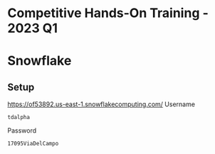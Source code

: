 # Competitive Hands-On Training - 2023 Q1
# Snowflake
## Setup
https://of53892.us-east-1.snowflakecomputing.com/
Username
```
tdalpha
```
Password
```
17095ViaDelCampo
```

